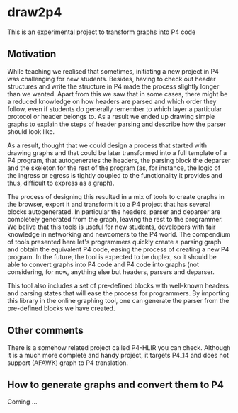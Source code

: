 # draw2p4

This is an experimental project to transform graphs into P4 code

## Motivation

While teaching we realised that sometimes, initiating a new project in P4 was challenging for new students. Besides, having to check out header structures and write the structure in P4 made the process slightly longer than we wanted. Apart from this we saw that in some cases, there might be a reduced knowledge on how headers are parsed and which order they follow, even if students do generally remember to which layer a particular protocol or header belongs to. As a result we ended up drawing simple graphs to explain the steps of header parsing and describe how the parser should look like. 

As a result, thought that we could design a process that started with drawing graphs and that could be later transformed into a full template of a P4 program, that autogenerates the headers, the parsing block the deparser and the skeleton for the rest of the program (as, for instance, the logic of the ingress or egress is tightly coupled to the functionality it provides and thus, difficult to express as a graph). 

The process of designing this resulted in a mix of tools to create graphs in the browser, export it and transform it to a P4 project that has several blocks autogenerated. In particular the headers, parser and deparser are completely generated from the graph, leaving the rest to the programmer. We belive that this tools is useful for new students, developers with fair knowledge in networking and newcomers to the P4 world. The compendium of tools presented here let's programmers quickly create a parsing graph and obtain the equivalent P4 code, easing the process of creating a new P4 program. In the future, the tool is expected to be duplex, so it should be able to convert graphs into P4 code and P4 code into graphs (not considering, for now, anything else but headers, parsers and deparser.

This tool also includes a set of pre-defined blocks with well-known headers and parsing states that will ease the process for programmers. By importing this library in the online graphing tool, one can generate the parser from the pre-defined blocks we have created.

## Other comments

There is a somehow related project called P4-HLIR you can check. Although it is a much more complete and handy project, it targets P4_14 and does not support (AFAWK) graph to P4 translation.

## How to generate graphs and convert them to P4
Coming ...
